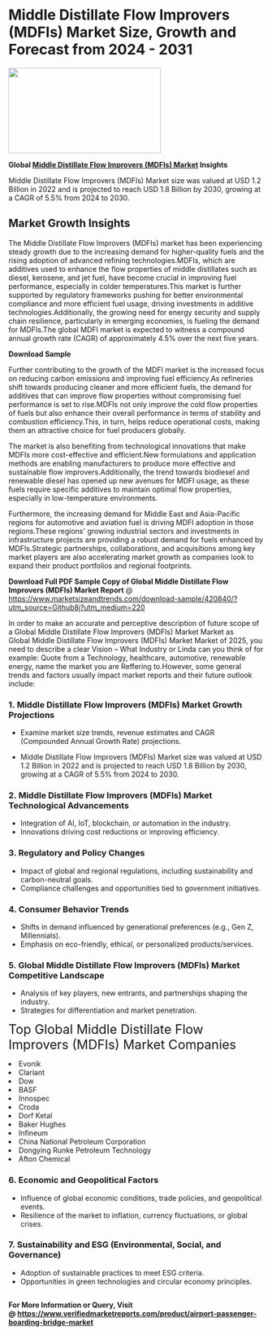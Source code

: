 <H1>Middle Distillate Flow Improvers (MDFIs) Market Size, Growth and Forecast from 2024 - 2031</H1><img class="aligncenter size-medium wp-image-584254" src="https://thirdeyenews.in/wp-content/uploads/2024/09/Global-Market-Research-300x168.jpeg" alt="" width="300" height="168" /><p><strong>Global&nbsp;<a href="https://www.marketsizeandtrends.com/download-sample/420840/?utm_source=Github8j?utm_medium=220">Middle Distillate Flow Improvers (MDFIs) Market</a> Insights</strong></p><p>Middle Distillate Flow Improvers (MDFIs) Market size was valued at USD 1.2 Billion in 2022 and is projected to reach USD 1.8 Billion by 2030, growing at a CAGR of 5.5% from 2024 to 2030.</p><p><h2>Market Growth Insights</h2> <p>The Middle Distillate Flow Improvers (MDFIs) market has been experiencing steady growth due to the increasing demand for higher-quality fuels and the rising adoption of advanced refining technologies.MDFIs, which are additives used to enhance the flow properties of middle distillates such as diesel, kerosene, and jet fuel, have become crucial in improving fuel performance, especially in colder temperatures.This market is further supported by regulatory frameworks pushing for better environmental compliance and more efficient fuel usage, driving investments in additive technologies.Additionally, the growing need for energy security and supply chain resilience, particularly in emerging economies, is fueling the demand for MDFIs.The global MDFI market is expected to witness a compound annual growth rate (CAGR) of approximately 4.5% over the next five years.</p> <p><strong>Download Sample</strong></p> <p>Further contributing to the growth of the MDFI market is the increased focus on reducing carbon emissions and improving fuel efficiency.As refineries shift towards producing cleaner and more efficient fuels, the demand for additives that can improve flow properties without compromising fuel performance is set to rise.MDFIs not only improve the cold flow properties of fuels but also enhance their overall performance in terms of stability and combustion efficiency.This, in turn, helps reduce operational costs, making them an attractive choice for fuel producers globally.</p> <p>The market is also benefiting from technological innovations that make MDFIs more cost-effective and efficient.New formulations and application methods are enabling manufacturers to produce more effective and sustainable flow improvers.Additionally, the trend towards biodiesel and renewable diesel has opened up new avenues for MDFI usage, as these fuels require specific additives to maintain optimal flow properties, especially in low-temperature environments.</p> <p>Furthermore, the increasing demand for Middle East and Asia-Pacific regions for automotive and aviation fuel is driving MDFI adoption in those regions.These regions' growing industrial sectors and investments in infrastructure projects are providing a robust demand for fuels enhanced by MDFIs.Strategic partnerships, collaborations, and acquisitions among key market players are also accelerating market growth as companies look to expand their product portfolios and regional footprints.</p> <p><span class=""><strong>Download Full PDF Sample Copy of Global Middle Distillate Flow Improvers (MDFIs) Market Report</strong> @ <a href="https://www.marketsizeandtrends.com/download-sample/420840/?utm_source=Github8j?utm_medium=220" target="_blank">https://www.marketsizeandtrends.com/download-sample/420840/?utm_source=Github8j?utm_medium=220</a></span></p><p>In order to make an accurate and perceptive description of future scope of a Global&nbsp;Middle Distillate Flow Improvers (MDFIs) Market Market as Global&nbsp;Middle Distillate Flow Improvers (MDFIs) Market Market of 2025, you need to describe a clear Vision &ndash; What Industry or Linda can you think of for example: Quote from a Technology, healthcare, automotive, renewable energy, name the market you are Reffering to.However, some general trends and factors usually impact market reports and their future outlook include:</p><h3>1.&nbsp;<strong>Middle Distillate Flow Improvers (MDFIs) Market Growth Projections</strong></h3><ul><li>Examine market size trends, revenue estimates and CAGR (Compounded Annual Growth Rate) projections.</li><li><p>Middle Distillate Flow Improvers (MDFIs) Market size was valued at USD 1.2 Billion in 2022 and is projected to reach USD 1.8 Billion by 2030, growing at a CAGR of 5.5% from 2024 to 2030.</p></li></ul><h3>2.&nbsp;<strong>Middle Distillate Flow Improvers (MDFIs) Market Technological Advancements</strong></h3><ul><li>Integration of AI, IoT, blockchain, or automation in the industry.</li><li>Innovations driving cost reductions or improving efficiency.</li></ul><h3>3.&nbsp;<strong>Regulatory and Policy Changes</strong></h3><ul><li>Impact of global and regional regulations, including sustainability and carbon-neutral goals.</li><li>Compliance challenges and opportunities tied to government initiatives.</li></ul><h3>4.&nbsp;<strong>Consumer Behavior Trends</strong></h3><ul><li>Shifts in demand influenced by generational preferences (e.g., Gen Z, Millennials).</li><li>Emphasis on eco-friendly, ethical, or personalized products/services.</li></ul><h3>5.&nbsp;<strong>Global Middle Distillate Flow Improvers (MDFIs) Market Competitive Landscape</strong></h3><ul><li>Analysis of key players, new entrants, and partnerships shaping the industry.</li><li>Strategies for differentiation and market penetration.</li></ul><p data-pm-slice="1 1 []"><span style="color: inherit; font-family: inherit; font-size: 25px;">Top Global Middle Distillate Flow Improvers (MDFIs) Market Companies</span></p><div class="" data-test-id=""><p><li>Evonik</li><li> Clariant</li><li> Dow</li><li> BASF</li><li> Innospec</li><li> Croda</li><li> Dorf Ketal</li><li> Baker Hughes</li><li> Infineum</li><li> China National Petroleum Corporation</li><li> Dongying Runke Petroleum Technology</li><li> Afton Chemical</li></p></div><h3>6.&nbsp;<strong>Economic and Geopolitical Factors</strong></h3><ul><li>Influence of global economic conditions, trade policies, and geopolitical events.</li><li>Resilience of the market to inflation, currency fluctuations, or global crises.</li></ul><h3>7.&nbsp;<strong>Sustainability and ESG (Environmental, Social, and Governance)</strong></h3><ul><li>Adoption of sustainable practices to meet ESG criteria.</li><li>Opportunities in green technologies and circular economy principles.</li></ul><h2><strong style="font-size: 14px;">For More Information or Query, Visit @&nbsp;</strong><a style="background-color: #ffffff; font-size: 14px;" href="https://www.marketsizeandtrends.com/report/middle-distillate-flow-improvers-mdfis-market/" target="_blank">https://www.verifiedmarketreports.com/product/airport-passenger-boarding-bridge-market</a></h2>